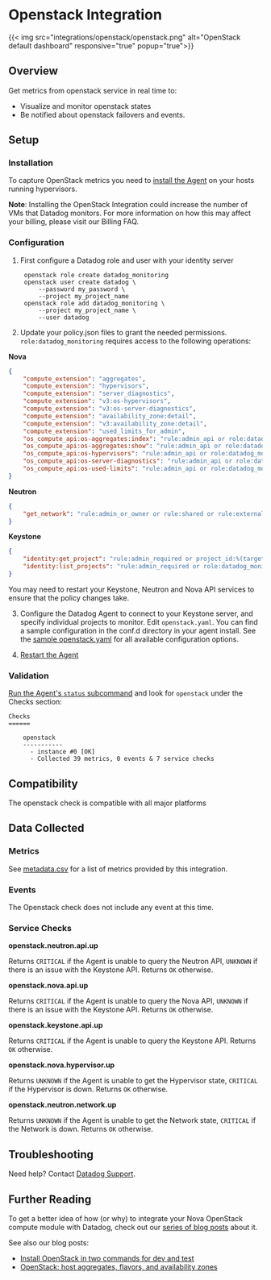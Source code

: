 # Openstack Integration
{{< img src="integrations/openstack/openstack.png" alt="OpenStack default dashboard" responsive="true" popup="true">}}
## Overview

Get metrics from openstack service in real time to:

* Visualize and monitor openstack states
* Be notified about openstack failovers and events.

## Setup
### Installation

To capture OpenStack metrics you need to [install the Agent](https://app.datadoghq.com/account/settings#agent) on your hosts running hypervisors.

**Note**: Installing the OpenStack Integration could increase the number of VMs that Datadog monitors. For more information on how this may affect your billing, please visit our Billing FAQ.

### Configuration

1. First configure a Datadog role and user with your identity server


        openstack role create datadog_monitoring
        openstack user create datadog \
            --password my_password \
            --project my_project_name
        openstack role add datadog_monitoring \
            --project my_project_name \
            --user datadog


2. Update your policy.json files to grant the needed permissions.
```role:datadog_monitoring``` requires access to the following operations:

**Nova**

```json
{
    "compute_extension": "aggregates",
    "compute_extension": "hypervisors",
    "compute_extension": "server_diagnostics",
    "compute_extension": "v3:os-hypervisors",
    "compute_extension": "v3:os-server-diagnostics",
    "compute_extension": "availability_zone:detail",
    "compute_extension": "v3:availability_zone:detail",
    "compute_extension": "used_limits_for_admin",
    "os_compute_api:os-aggregates:index": "rule:admin_api or role:datadog_monitoring",
    "os_compute_api:os-aggregates:show": "rule:admin_api or role:datadog_monitoring",
    "os_compute_api:os-hypervisors": "rule:admin_api or role:datadog_monitoring",
    "os_compute_api:os-server-diagnostics": "rule:admin_api or role:datadog_monitoring",
    "os_compute_api:os-used-limits": "rule:admin_api or role:datadog_monitoring"
}
```

**Neutron**

```json
{
    "get_network": "rule:admin_or_owner or rule:shared or rule:external or rule:context_is_advsvc or role:datadog_monitoring"
}
```

**Keystone**

```json
{
    "identity:get_project": "rule:admin_required or project_id:%(target.project.id)s or role:datadog_monitoring",
    "identity:list_projects": "rule:admin_required or role:datadog_monitoring"
}
```

You may need to restart your Keystone, Neutron and Nova API services to ensure that the policy changes take.


3. Configure the Datadog Agent to connect to your Keystone server, and specify individual projects to monitor. Edit `openstack.yaml`. You can find a sample configuration in the conf.d directory in your agent install. See the [sample openstack.yaml](https://github.com/DataDog/integrations-core/blob/master/openstack/conf.yaml.example) for all available configuration options.

4. [Restart the Agent](https://docs.datadoghq.com/agent/faq/start-stop-restart-the-datadog-agent)

### Validation

[Run the Agent's `status` subcommand](https://docs.datadoghq.com/agent/faq/agent-status-and-information/) and look for `openstack` under the Checks section:

    Checks
    ======

        openstack
        -----------
          - instance #0 [OK]
          - Collected 39 metrics, 0 events & 7 service checks

## Compatibility

The openstack check is compatible with all major platforms

## Data Collected
### Metrics
See [metadata.csv](https://github.com/DataDog/integrations-core/blob/master/openstack/metadata.csv) for a list of metrics provided by this integration.

### Events
The Openstack check does not include any event at this time.

### Service Checks
**openstack.neutron.api.up**

Returns `CRITICAL` if the Agent is unable to query the Neutron API, `UNKNOWN` if there is an issue with the Keystone API. Returns `OK` otherwise.

**openstack.nova.api.up**

Returns `CRITICAL` if the Agent is unable to query the Nova API, `UNKNOWN` if there is an issue with the Keystone API. Returns `OK` otherwise.

**openstack.keystone.api.up**

Returns `CRITICAL` if the Agent is unable to query the Keystone API. Returns `OK` otherwise.

**openstack.nova.hypervisor.up**

Returns `UNKNOWN` if the Agent is unable to get the Hypervisor state, `CRITICAL` if the Hypervisor is down. Returns `OK` otherwise.

**openstack.neutron.network.up**

Returns `UNKNOWN` if the Agent is unable to get the Network state, `CRITICAL` if the Network is down. Returns `OK` otherwise.

## Troubleshooting
Need help? Contact [Datadog Support](http://docs.datadoghq.com/help/).

## Further Reading
To get a better idea of how (or why) to integrate your Nova OpenStack compute module with Datadog, check out our [series of blog posts](https://www.datadoghq.com/blog/openstack-monitoring-nova/) about it.

See also our blog posts:

* [Install OpenStack in two commands for dev and test](https://www.datadoghq.com/blog/install-openstack-in-two-commands/)
* [OpenStack: host aggregates, flavors, and availability zones](https://www.datadoghq.com/blog/openstack-host-aggregates-flavors-availability-zones/)
